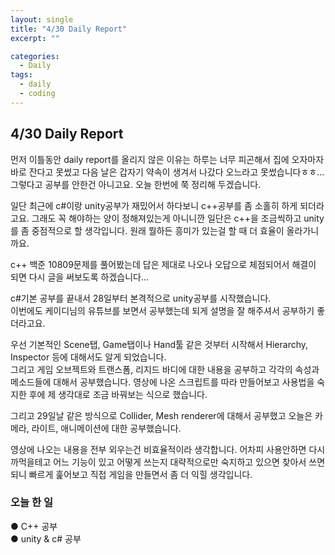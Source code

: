 ```yaml
---
layout: single
title: "4/30 Daily Report"
excerpt: ""

categories:
  - Daily
tags:
  - daily
  - coding
---
```


## 4/30 Daily Report

먼저 이틀동안 daily report를 올리지 않은 이유는 하루는 너무 피곤해서 집에 오자마자 바로 잔다고 못썼고 다음 날은 갑자기 약속이 생겨서 나갔다 오느라고 못썼습니다ㅎㅎ...  
그렇다고 공부를 안한건 아니고요. 오늘 한번에 쭉 정리해 두겠습니다.  

일단 최근에 c#이랑 unity공부가 재밌어서 하다보니 c++공부를 좀 소홀히 하게 되더라고요. 그래도 꼭 해야하는 양이 정해져있는게 아니니깐 일단은 c++을 조금씩하고 unity를 좀 중점적으로 할 생각입니다. 원래 뭘하든 흥미가 있는걸 할 때 더 효율이 올라가니까요.  

c++
백준 10809문제를 풀어봤는데 답은 제대로 나오나 오답으로 체점되어서 해결이 되면 다시 글을 써보도록 하겠습니다...

c#기본 공부를 끝내서 28일부터 본격적으로 unity공부를 시작했습니다.  
이번에도 케이디님의 유튜브를 보면서 공부했는데 되게 설명을 잘 해주셔서 공부하기 좋더라고요.  

우선 기본적인 Scene탭, Game탭이나 Hand툴 같은 것부터 시작해서 Hierarchy, Inspector 등에 대해서도 알게 되었습니다.  
그리고 게임 오브젝트와 트랜스폼, 리지드 바디에 대한 내용을 공부하고 각각의 속성과 메소드들에 대해서 공부했습니다. 영상에 나온 스크립트를 따라 만들어보고 사용법을 숙지한 후에 제 생각대로 조금 바꿔보는 식으로 했습니다.

그리고 29일날 같은 방식으로 Collider, Mesh renderer에 대해서 공부했고
오늘은 카메라, 라이트, 애니메이션에 대한 공부했습니다.

영상에 나오는 내용을 전부 외우는건 비효율적이라 생각합니다. 어차피 사용안하면 다시 까먹을테고 어느 기능이 있고 어떻게 쓰는지 대략적으로만 숙지하고 있으면 찾아서 쓰면 되니 빠르게 훑어보고 직접 게임을 만들면서 좀 더 익힐 생각입니다.

### 오늘 한 일   
● C++ 공부  
● unity & c# 공부  